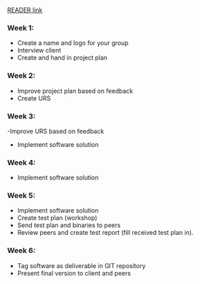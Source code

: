 [READER link](https://fhict.instructure.com/courses/9429/pages/project-part-1-waterfall?module_item_id=465109)

### Week 1:
- Create a name and logo for your group
- Interview client
- Create and hand in project plan

### Week 2:
- Improve project plan based on feedback
- Create URS

### Week 3:
 -Improve URS based on feedback
 - Implement software solution

### Week 4:
 - Implement software solution

### Week 5:
 - Implement software solution
 - Create test plan (workshop)
 - Send test plan and binaries to peers
 - Review peers and create test report (fill received test plan in).

### Week 6:
 - Tag software as deliverable in GIT repository
 - Present final version to client and peers

